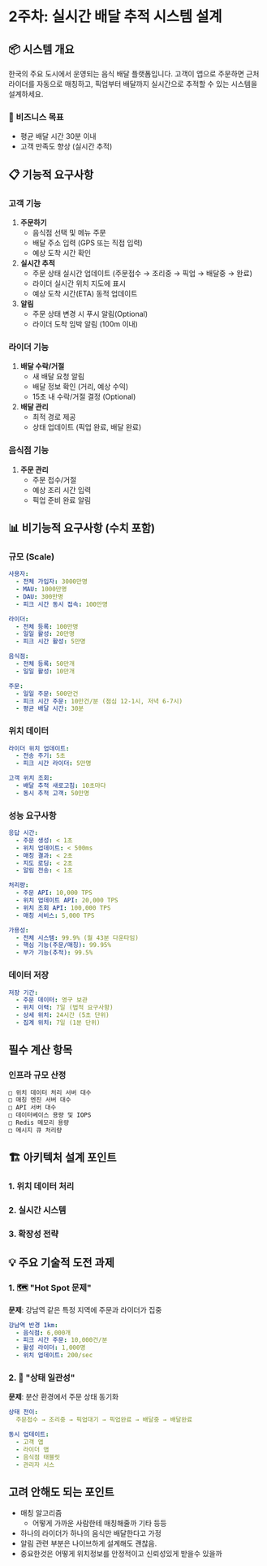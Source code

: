 # 2주차: 실시간 배달 추적 시스템 설계

## 📦 시스템 개요

한국의 주요 도시에서 운영되는 음식 배달 플랫폼입니다. 고객이 앱으로 주문하면 근처 라이더를 자동으로 매칭하고, 픽업부터 배달까지 실시간으로 추적할 수 있는 시스템을 설계하세요.

### 🎯 비즈니스 목표

- 평균 배달 시간 30분 이내
- 고객 만족도 향상 (실시간 추적)

## 📋 기능적 요구사항

### 고객 기능

1. **주문하기**
    - 음식점 선택 및 메뉴 주문
    - 배달 주소 입력 (GPS 또는 직접 입력)
    - 예상 도착 시간 확인
2. **실시간 추적**
    - 주문 상태 실시간 업데이트 (주문접수 → 조리중 → 픽업 → 배달중 → 완료)
    - 라이더 실시간 위치 지도에 표시
    - 예상 도착 시간(ETA) 동적 업데이트
3. **알림**
    - 주문 상태 변경 시 푸시 알림(Optional)
    - 라이더 도착 임박 알림 (100m 이내)

### 라이더 기능

1. **배달 수락/거절**
    - 새 배달 요청 알림
    - 배달 정보 확인 (거리, 예상 수익)
    - 15초 내 수락/거절 결정 (Optional)
2. **배달 관리**
    - 최적 경로 제공
    - 상태 업데이트 (픽업 완료, 배달 완료)

### 음식점 기능

1. **주문 관리**
    - 주문 접수/거절
    - 예상 조리 시간 입력
    - 픽업 준비 완료 알림

## 📊 비기능적 요구사항 (수치 포함)

### 규모 (Scale)

```yaml
사용자:
  - 전체 가입자: 3000만명
  - MAU: 1000만명
  - DAU: 300만명
  - 피크 시간 동시 접속: 100만명

라이더:
  - 전체 등록: 100만명
  - 일일 활성: 20만명
  - 피크 시간 활성: 5만명

음식점:
  - 전체 등록: 50만개
  - 일일 활성: 10만개

주문:
  - 일일 주문: 500만건
  - 피크 시간 주문: 10만건/분 (점심 12-1시, 저녁 6-7시)
  - 평균 배달 시간: 30분
```

### 위치 데이터

```yaml
라이더 위치 업데이트:
  - 전송 주기: 5초
  - 피크 시간 라이더: 5만명

고객 위치 조회:
  - 배달 추적 새로고침: 10초마다
  - 동시 추적 고객: 50만명

```

### 성능 요구사항

```yaml
응답 시간:
  - 주문 생성: < 1초
  - 위치 업데이트: < 500ms
  - 매칭 결과: < 2초
  - 지도 로딩: < 2초
  - 알림 전송: < 1초

처리량:
  - 주문 API: 10,000 TPS
  - 위치 업데이트 API: 20,000 TPS
  - 위치 조회 API: 100,000 TPS
  - 매칭 서비스: 5,000 TPS

가용성:
  - 전체 시스템: 99.9% (월 43분 다운타임)
  - 핵심 기능(주문/매칭): 99.95%
  - 부가 기능(추적): 99.5%

```

### 데이터 저장

```yaml
저장 기간:
  - 주문 데이터: 영구 보관
  - 위치 이력: 7일 (법적 요구사항)
  - 상세 위치: 24시간 (5초 단위)
  - 집계 위치: 7일 (1분 단위)

```

## 필수 계산 항목

### 인프라 규모 산정

```markdown
□ 위치 데이터 처리 서버 대수
□ 매칭 엔진 서버 대수
□ API 서버 대수
□ 데이터베이스 용량 및 IOPS
□ Redis 메모리 용량
□ 메시지 큐 처리량

```

## 🏗 아키텍처 설계 포인트

### 1. 위치 데이터 처리

### 2. 실시간 시스템

### 3. 확장성 전략

## 💡 주요 기술적 도전 과제

### 1. 🗺 "Hot Spot 문제"

**문제**: 강남역 같은 특정 지역에 주문과 라이더가 집중

```yaml
강남역 반경 1km:
  - 음식점: 6,000개
  - 피크 시간 주문: 10,000건/분
  - 활성 라이더: 1,000명
  - 위치 업데이트: 200/sec
```

### 2. 🔄 "상태 일관성"

**문제**: 분산 환경에서 주문 상태 동기화

```yaml
상태 전이:
  주문접수 → 조리중 → 픽업대기 → 픽업완료 → 배달중 → 배달완료

동시 업데이트:
  - 고객 앱
  - 라이더 앱
  - 음식점 태블릿
  - 관리자 시스
```

## 고려 안해도 되는 포인트

- 매칭 알고리즘
    - 어떻게 가까운 사람한테 매칭해줄까 기타 등등
- 하나의 라이더가 하나의 음식만 배달한다고 가정
- 알림 관련 부분은 나이브하게 설계해도 괜찮음.
- 중요한것은 어떻게 위치정보를 안정적이고 신뢰성있게 받을수 있을까 
